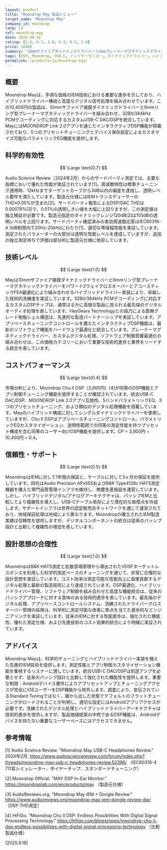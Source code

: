 ```yaml
---
layout: product
title: "Moondrop May 製品レビュー"
target_name: "Moondrop May"
company_id: moondrop
lang: ja
ref: moondrop-may
date: 2025-09-16
rating: [3.6, 0.7, 1.0, 0.4, 0.5, 1.0]
price: 10400
summary: "10mmサファイアダイナミックドライバーと6mmプレーナーマグネティックドライバーを組み合わせたハイブリッドDSP対応IEM。統合USB-C DAC/DSPとアプリ制御チューニング機能を革新的な価格で実現。"
tags: [DSP, Moondrop, USB-C, インイヤーモニター, ダイナミックドライバー, ハイブリッドドライバー, プレーナーマグネティック]
permalink: /products/ja/moondrop-may/
---
```

## 概要

Moondrop Mayは、手頃な価格のIEM技術における重要な進歩を示しており、ハイブリッドドライバー構成と高度なデジタル信号処理を組み合わせています。この10,400円の製品は、10mmサファイア被膜ダイナミックドライバーと6mmリング型プレーナーマグネティックドライバーを組み合わせ、32Bit/384kHz PCMデコーディングに対応するカスタムUSB-C DAC/DSPを統合しています。MayにはMOONDROP Link 2.0アプリを通じたインタラクティブDSP機能が搭載されており、5つのプリセットチューニングとデバイス保存設定によるカスタマイズ可能なパラメトリックEQ機能を提供します。

## 科学的有効性

$$ \Large \text{0.7} $$

Audio Science Review（2024年2月）からのサードパーティ測定では、主要な指標において優れた性能が実証されています[1]。周波数特性は標準チューニング適用時、12kHzまでターゲットカーブから3dB以内の偏差を達成し、透明レベル要件を満たしています。製造元仕様にはIEMトランスデューサーのTHD≤0.05%が含まれ[2]、サードパーティ報告によるDSP/DAC THDは0.00078%[3]で、0.01%の透明しきい値を大幅に上回りますが、この測定値は独立検証が必要です。製造元指定のダイナミックレンジ120dB[2]は105dBの透明レベルを上回ります。サードパーティ確認済みの実効周波数応答はIEC60318-4 3dB制限内で20Hz-20kHzにわたり[1]、適切な帯域幅性能を実証しています。測定されたパラメーターの大部分は透明な性能レベルを達成していますが、追加の独立測定待ちで評価は部分的に製造元仕様に依存しています。

## 技術レベル

$$ \Large \text{1.0} $$

Mayは10mmサファイア被膜ダイナミックドライバーと6mmリング型プレーナーマグネティックドライバーをパワード2ウェイクロスオーバーとアコースティックFEA最適化により組み合わせるハイブリッドドライバー実装により、卓越した技術的洗練度を実証しています。32Bit/384kHz PCMデコーディングに対応するカスタムDSPチップは、通常はるかに高価な製品に見られる最先端のデジタルオーディオ処理を表しています。HeyGears Technologyとの協力による医療グレード樹脂シェル構造は、先進的な製造パートナーシップを実証しています。アプリベースチューニングコントロールを備えたインタラクティブDSP機能は、最新のソフトウェア機能をハードウェア最適化と統合しています。プレーナーマグネティックドライバー、カスタムデジタル処理、ソフトウェア制御音響最適化の組み合わせは、この価格カテゴリーにおいて重要な技術的進歩と業界をリードする統合を表しています。

## コストパフォーマンス

$$ \Large \text{0.4} $$

市場分析により、Moondrop Chu II DSP（3,900円）[4]が同等のDSP機能とアプリ制御チューニング機能を提供することが確認されています。統合USB-C DAC/DSP、MOONDROP Link 2.0アプリ互換性、5バンドパラメトリックEQ、3つのプリセットチューニング、および類似のデジタル処理機能を搭載しています。Mayのハイブリッド構成に対してシングルダイナミックドライバーを使用していますが、Chu II DSPはアプリベースチューニングコントロール、パラメトリックEQカスタマイゼーション、透明性範囲での同等の測定性能を持つプリセット構成を含む同等のユーザー向けDSP機能を提供します。CP = 3,900円 ÷ 10,400円 = 0.4。

## 信頼性・サポート

$$ \Large \text{0.5} $$

MoondropはIEMに対して1年間の保証と、ケーブルに対して3ヶ月の保証を提供しています。同社はAudio Precision APx555およびB&K Type4128c HATS測定機器を備えた専門品質管理インフラを維持し、無塵生産施設を運営しています。しかし、ハイブリッドデジタル/アナログアーキテクチャは、パッシブIEMと比較してより複雑性を導入し、USB-Cケーブル依存により潜在的な故障点を作成します。サポートインフラは世界の認定販売店ネットワークを通じて運営されており、地域保証処理は地域により異なります。Moondropの確立されたIEM製造実績は信頼性を提供しますが、デジタルコンポーネントの統合は従来のパッシブ設計と比較して複雑性の増加を表しています。

## 設計思想の合理性

$$ \Large \text{1.0} $$

MoondropはB&K HATS測定と拡散音場原理から導出されたVDSFターゲットレスポンスを利用した科学的測定ベースのチューニングを通じて、非常に合理的な設計思想を実証しています。コスト効率は測定可能な性能向上に直接貢献するデジタル処理と最新の製造技術により達成されています。DSP最適化、ハイブリッドドライバー管理、ソフトウェア制御を組み合わせた高度な機能統合は、従来のパッシブアプローチに対する意味のある技術的進歩を表しています。最先端のデジタル処理、アプリベースコントロールシステム、洗練されたドライバークロスオーバー管理の採用は、科学的に測定可能な改善に焦点を当てた進歩的なエンジニアリングを実証しています。従来のIEMに対する性能進歩は、強化された機能性、優れた測定仕様、および先進技術のコスト効果的統合により明確に実証されています。

## アドバイス

Moondrop Mayは、科学的チューニングとハイブリッドドライバー実装を備えた先進的IEM技術を提供します。測定性能とアプリ制御カスタマイゼーション機能を重視するリスナーに適しています。統合USB-C DAC/DSPは別途アンプを必要とせず、従来のパッシブ設計と比較して強化された機能性を提供します。重要な制限：Androidデバイス要件によりアプリセットアップとチューニングアクセスが完全にiOSユーザーをDSP機能から除外します。調査により、宣伝されているStandard Tuningではなく、箱から出した状態でデフォルトのフラットチューニングがロードされることが判明し、適切な設定にはAndroidアプリアクセスが必要です。洗練されたデジタル処理とハイブリッドドライバーアーキテクチャは技術的進歩を提供しますが、製品価値提案の中核であるDSP機能は、Androidデバイスを持たない重要なユーザーベースにはアクセスできません。

## 参考情報

[1] Audio Science Review. "Moondrop May USB-C Headphones Review." 2024年2月. https://www.audiosciencereview.com/forum/index.php?threads/moondrop-may-usb-c-headphones-review.52396/ （IEC60318-4 711耳シミュレーター、中イヤーチップ、スタンダードチューニング）

[2] Moondrop Official. "MAY DSP In-Ear Monitor." https://moondroplab.com/en/products/may （製造元仕様）

[3] AudioReviews.org. "Moondrop May IEM + Dongle Review." https://www.audioreviews.org/moondrop-may-iem-dongle-review-dw/ （DSP THD測定）

[4] HiFiGo. "Moondrop Chu II DSP: Endless Possibilities With Digital Signal Processing Technology." https://hifigo.com/blogs/news/moondrop-chu-ii-dsp-endless-possibilities-with-digital-signal-processing-technology （比較製品仕様）

(2025.9.16)